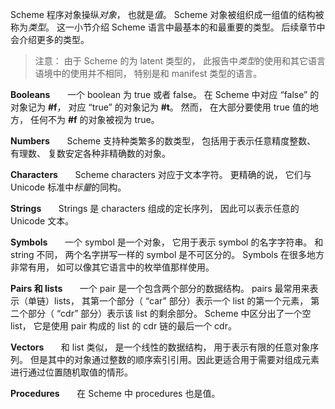 Scheme 程序对象操纵*对象*， 也就是*值*。 Scheme 对象被组织成一组值的结构被称为*类型*。 这一小节介绍 Scheme 语言中最基本的和最重要的类型。 后续章节中会介绍更多的类型。

> 注意： 由于 Scheme 的为 latent 类型的， 此报告中*类型*的使用和其它语言语境中的使用并不相同， 特别是和 manifest 类型的语言。

**Booleans**&nbsp;&nbsp;&nbsp;&nbsp;&nbsp;&nbsp; 一个 boolean 为 true 或者 false。 在 Scheme 中对应 “false” 的对象记为 **#f**， 对应 “true” 的对象记为 **#t**。 然而， 在大部分要使用 true 值的地方， 任何不为 **#f** 的对象被视为 true。

**Numbers**&nbsp;&nbsp;&nbsp;&nbsp;&nbsp;&nbsp; Scheme 支持种类繁多的数类型， 包括用于表示任意精度整数、 有理数、 复数安定各种非精确数的对象。 

**Characters**&nbsp;&nbsp;&nbsp;&nbsp;&nbsp;&nbsp; Scheme characters 对应于文本字符。 更精确的说， 它们与 Unicode 标准中*标量*的同构。

**Strings**&nbsp;&nbsp;&nbsp;&nbsp;&nbsp;&nbsp; Strings 是 characters 组成的定长序列， 因此可以表示任意的 Unicode 文本。

**Symbols**&nbsp;&nbsp;&nbsp;&nbsp;&nbsp;&nbsp; 一个 symbol 是一个对象， 它用于表示 symbol 的名字字符串。 和 string 不同， 两个名字拼写一样的 symbol 是不可区分的。 Symbols 在很多地方非常有用， 如可以像其它语言中的枚举值那样使用。

**Pairs 和 lists**&nbsp;&nbsp;&nbsp;&nbsp;&nbsp;&nbsp; 一个 pair 是一个包含两个部分的数据结构。 pairs 最常用来表示（单链）lists， 其第一个部分（ “car” 部分）表示一个 list 的第一个元素， 第二个部分（ “cdr” 部分）表示该 list 的剩余部分。 Scheme 中区分出了一个空 list， 它是使用 pair 构成的 list 的 cdr 链的最后一个 cdr。

**Vectors**&nbsp;&nbsp;&nbsp;&nbsp;&nbsp;&nbsp; 和 list 类似， 是一个线性的数据结构， 用于表示有限的任意对象序列。 但是其中的对象通过整数的顺序索引引用。因此更适合用于需要对组成元素进行通过位置随机取值的情形。

**Procedures**&nbsp;&nbsp;&nbsp;&nbsp;&nbsp;&nbsp; 在 Scheme 中 procedures 也是值。

